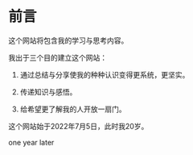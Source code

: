 # 前言

这个网站将包含我的学习与思考内容。

我出于三个目的建立这个网站：

1. 通过总结与分享使我的种种认识变得更系统，更坚实。

2. 传递知识与感悟。

3. 给希望更了解我的人开放一扇门。

这个网站始于2022年7月5日，此时我20岁。

one year later